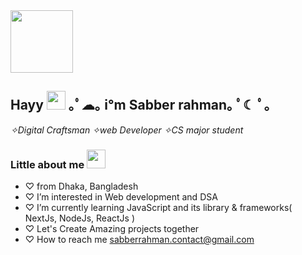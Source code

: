 
<div id="header" align="left">
  <img src="https://media.giphy.com/media/M9gbBd9nbDrOTu1Mqx/giphy.gif" width="100"/>
</div>
<div id="header" align="left">
  <h2>Hayy
    <img src="https://github.com/sabberrahman/sabberrahman/assets/140933637/29164053-e4b2-4ee9-9e33-ef9dd491ff86" width="30px"/> ｡ﾟ☁︎｡ i°m Sabber rahman｡ ﾟ☾ ﾟ｡</h2>
  <i> ✧Digital Craftsman ✧web Developer ✧CS major student </i>
</div>

<h3>
  Little about me 
  <img src="https://media.giphy.com/media/hvRJCLFzcasrR4ia7z/giphy.gif" width="30px"/>
</h3>

- ♡ from Dhaka, Bangladesh
- ♡ I’m interested in Web development and DSA 
- ♡ I’m currently learning JavaScript and its library & frameworks( NextJs, NodeJs, ReactJs )
- ♡ Let's Create Amazing projects together  
- ♡  How to reach me sabberrahman.contact@gmail.com


 
